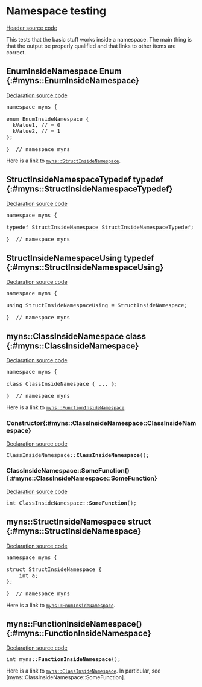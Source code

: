 # Namespace testing

[Header source code](https://fuchsia.googlesource.com/fuchsia/+/refs/heads/main/tools/cppdocgen/e2e_test/namespace.h)


This tests that the basic stuff works inside a namespace. The main thing is that the output be
properly qualified and that links to other items are correct.
## EnumInsideNamespace Enum {:#myns::EnumInsideNamespace}

[Declaration source code](https://fuchsia.googlesource.com/fuchsia/+/refs/heads/main/tools/cppdocgen/e2e_test/namespace.h#21)

<pre class="devsite-disable-click-to-copy">
<span class="kwd">namespace</span> myns {

<span class="kwd">enum</span> <span class="typ">EnumInsideNamespace</span> {
  kValue1, <span class="com">// = 0</span>
  kValue2, <span class="com">// = 1</span>
};

}  <span class="com">// namespace myns</span>
</pre>

Here is a link to <code><a href="namespace.h.md#myns::StructInsideNamespace">myns::StructInsideNamespace</a></code>.


## StructInsideNamespaceTypedef typedef {:#myns::StructInsideNamespaceTypedef}

[Declaration source code](https://fuchsia.googlesource.com/fuchsia/+/refs/heads/main/tools/cppdocgen/e2e_test/namespace.h#26)

<pre class="devsite-disable-click-to-copy">
<span class="kwd">namespace</span> myns {

<span class="kwd">typedef</span> <span class="typ">StructInsideNamespace</span> <span class="typ">StructInsideNamespaceTypedef</span>;

}  <span class="com">// namespace myns</span>
</pre>


## StructInsideNamespaceUsing typedef {:#myns::StructInsideNamespaceUsing}

[Declaration source code](https://fuchsia.googlesource.com/fuchsia/+/refs/heads/main/tools/cppdocgen/e2e_test/namespace.h#27)

<pre class="devsite-disable-click-to-copy">
<span class="kwd">namespace</span> myns {

<span class="kwd">using</span> <span class="typ">StructInsideNamespaceUsing</span> = <span class="typ">StructInsideNamespace</span>;

}  <span class="com">// namespace myns</span>
</pre>


## myns::ClassInsideNamespace class {:#myns::ClassInsideNamespace}

[Declaration source code](https://fuchsia.googlesource.com/fuchsia/+/refs/heads/main/tools/cppdocgen/e2e_test/namespace.h#34)

<pre class="devsite-disable-click-to-copy">
<span class="kwd">namespace</span> myns {

<span class="kwd">class</span> ClassInsideNamespace { <span class="com">...</span> };

}  <span class="com">// namespace myns</span>
</pre>

Here is a link to <code><a href="namespace.h.md#myns::FunctionInsideNamespace">myns::FunctionInsideNamespace</a></code>.

### Constructor{:#myns::ClassInsideNamespace::ClassInsideNamespace}

[Declaration source code](https://fuchsia.googlesource.com/fuchsia/+/refs/heads/main/tools/cppdocgen/e2e_test/namespace.h#36)

<pre class="devsite-disable-click-to-copy">
ClassInsideNamespace::<b>ClassInsideNamespace</b>();
</pre>


### ClassInsideNamespace::SomeFunction() {:#myns::ClassInsideNamespace::SomeFunction}

[Declaration source code](https://fuchsia.googlesource.com/fuchsia/+/refs/heads/main/tools/cppdocgen/e2e_test/namespace.h#38)

<pre class="devsite-disable-click-to-copy">
<span class="typ">int</span> ClassInsideNamespace::<b>SomeFunction</b>();
</pre>


## myns::StructInsideNamespace struct {:#myns::StructInsideNamespace}

[Declaration source code](https://fuchsia.googlesource.com/fuchsia/+/refs/heads/main/tools/cppdocgen/e2e_test/namespace.h#16)

<pre class="devsite-disable-click-to-copy">
<span class="kwd">namespace</span> myns {

<span class="kwd">struct</span> StructInsideNamespace {
    <span class="typ">int</span> a;
};

}  <span class="com">// namespace myns</span>
</pre>

Here is a link to <code><a href="namespace.h.md#myns::EnumInsideNamespace">myns::EnumInsideNamespace</a></code>.

## myns::FunctionInsideNamespace() {:#myns::FunctionInsideNamespace}

[Declaration source code](https://fuchsia.googlesource.com/fuchsia/+/refs/heads/main/tools/cppdocgen/e2e_test/namespace.h#31)

<pre class="devsite-disable-click-to-copy">
<span class="typ">int</span> myns::<b>FunctionInsideNamespace</b>();
</pre>

Here is a link to <code><a href="namespace.h.md#myns::ClassInsideNamespace">myns::ClassInsideNamespace</a></code>. In particular, see
[myns::ClassInsideNamespace::SomeFunction].


